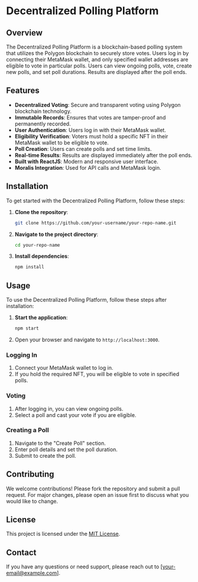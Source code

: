 # Decentralized Polling Platform

## Overview

The Decentralized Polling Platform is a blockchain-based polling system that utilizes the Polygon blockchain to securely store votes. Users log in by connecting their MetaMask wallet, and only specified wallet addresses are eligible to vote in particular polls. Users can view ongoing polls, vote, create new polls, and set poll durations. Results are displayed after the poll ends.

## Features

- **Decentralized Voting**: Secure and transparent voting using Polygon blockchain technology.
- **Immutable Records**: Ensures that votes are tamper-proof and permanently recorded.
- **User Authentication**: Users log in with their MetaMask wallet.
- **Eligibility Verification**: Voters must hold a specific NFT in their MetaMask wallet to be eligible to vote.
- **Poll Creation**: Users can create polls and set time limits.
- **Real-time Results**: Results are displayed immediately after the poll ends.
- **Built with ReactJS**: Modern and responsive user interface.
- **Moralis Integration**: Used for API calls and MetaMask login.

## Installation

To get started with the Decentralized Polling Platform, follow these steps:

1. **Clone the repository**:
    ```bash
    git clone https://github.com/your-username/your-repo-name.git
    ```
2. **Navigate to the project directory**:
    ```bash
    cd your-repo-name
    ```
3. **Install dependencies**:
    ```bash
    npm install
    ```

## Usage

To use the Decentralized Polling Platform, follow these steps after installation:

1. **Start the application**:
    ```bash
    npm start
    ```
2. Open your browser and navigate to `http://localhost:3000`.

### Logging In

1. Connect your MetaMask wallet to log in.
2. If you hold the required NFT, you will be eligible to vote in specified polls.

### Voting

1. After logging in, you can view ongoing polls.
2. Select a poll and cast your vote if you are eligible.

### Creating a Poll

1. Navigate to the "Create Poll" section.
2. Enter poll details and set the poll duration.
3. Submit to create the poll.

## Contributing

We welcome contributions! Please fork the repository and submit a pull request. For major changes, please open an issue first to discuss what you would like to change.

## License

This project is licensed under the [MIT License](LICENSE).

## Contact

If you have any questions or need support, please reach out to [your-email@example.com].


